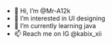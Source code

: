 - 👋 Hi, I’m @Mr-A12k
- 👀 I’m interested in UI designing 
- 🌱 I’m currently learning java
- 📫 Reach me on IG @kabix_xii

<!---
Mr-A12k/Mr-A12k is a ✨ special ✨ repository because its `README.md` (this file) appears on your GitHub profile.
You can click the Preview link to take a look at your changes.
--->
